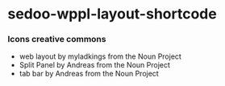 # sedoo-wppl-layout-shortcode


### Icons creative commons
- web layout by myladkings from the Noun Project
- Split Panel by Andreas from the Noun Project
- tab bar by Andreas from the Noun Project 